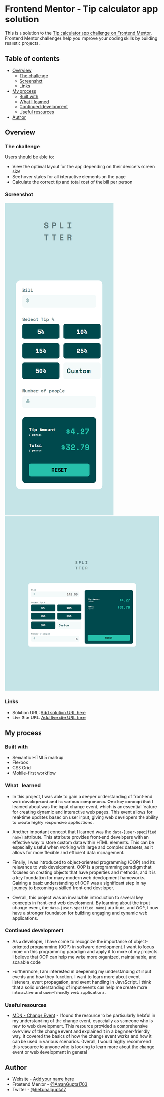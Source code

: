# Frontend Mentor - Tip calculator app solution

This is a solution to the [Tip calculator app challenge on Frontend Mentor](https://www.frontendmentor.io/challenges/tip-calculator-app-ugJNGbJUX). Frontend Mentor challenges help you improve your coding skills by building realistic projects.

## Table of contents

- [Overview](#overview)
  - [The challenge](#the-challenge)
  - [Screenshot](#screenshot)
  - [Links](#links)
- [My process](#my-process)
  - [Built with](#built-with)
  - [What I learned](#what-i-learned)
  - [Continued development](#continued-development)
  - [Useful resources](#useful-resources)
- [Author](#author)

## Overview

### The challenge

Users should be able to:

- View the optimal layout for the app depending on their device's screen size
- See hover states for all interactive elements on the page
- Calculate the correct tip and total cost of the bill per person

### Screenshot

![Mobile Preview](./output/mobile-preview.png)
![Laptop Preview](./output/laptop-preview.png)

### Links

- Solution URL: [Add solution URL here](https://your-solution-url.com)
- Live Site URL: [Add live site URL here](https://your-live-site-url.com)

## My process

### Built with

- Semantic HTML5 markup
- Flexbox
- CSS Grid
- Mobile-first workflow

### What I learned

- In this project, I was able to gain a deeper understanding of front-end web development and its various components. One key concept that I learned about was the input change event, which is an essential feature for creating dynamic and interactive web pages. This event allows for real-time updates based on user input, giving web developers the ability to create highly responsive applications.

- Another important concept that I learned was the `data-[user-specified name]` attribute. This attribute provides front-end developers with an effective way to store custom data within HTML elements. This can be especially useful when working with large and complex datasets, as it allows for more flexible and efficient data management.

- Finally, I was introduced to object-oriented programming (OOP) and its relevance to web development. OOP is a programming paradigm that focuses on creating objects that have properties and methods, and it is a key foundation for many modern web development frameworks. Gaining a basic understanding of OOP was a significant step in my journey to becoming a skilled front-end developer.

- Overall, this project was an invaluable introduction to several key concepts in front-end web development. By learning about the input change event, the `data-[user-specified name]` attribute, and OOP, I now have a stronger foundation for building engaging and dynamic web applications.


### Continued development

- As a developer, I have come to recognize the importance of object-oriented programming (OOP) in software development. I want to focus more on this programming paradigm and apply it to more of my projects. I believe that OOP can help me write more organized, maintainable, and scalable code.

- Furthermore, I am interested in deepening my understanding of input events and how they function. I want to learn more about event listeners, event propagation, and event handling in JavaScript. I think that a solid understanding of input events can help me create more interactive and user-friendly web applications.

### Useful resources

- [MDN - Change Event](https://developer.mozilla.org/en-US/docs/Web/API/HTMLElement/change_eventm) - I found the resource to be particularly helpful in my understanding of the change event, especially as someone who is new to web development. This resource provided a comprehensive overview of the change event and explained it in a beginner-friendly way. It covered the basics of how the change event works and how it can be used in various scenarios. Overall, I would highly recommend this resource to anyone who is looking to learn more about the change event or web development in general


## Author

- Website - [Add your name here](https://www.your-site.com)
- Frontend Mentor - [@AmanGupta1703](https://www.frontendmentor.io/profile/AmanGupta1703)
- Twitter - [@hekunalgupta17](https://twitter.com/thekunalgupta17)